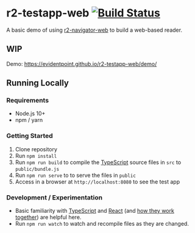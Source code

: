 # r2-testapp-web [![Build Status](https://travis-ci.com/evidentpoint/r2-testapp-web.svg?branch=master)](https://travis-ci.com/evidentpoint/r2-testapp-web)

A basic demo of using [r2-navigator-web](https://github.com/evidentpoint/r2-navigator-web) to build a web-based reader.

## WIP

Demo: https://evidentpoint.github.io/r2-testapp-web/demo/

## Running Locally

### Requirements

* Node.js 10+
* npm / yarn

### Getting Started

1. Clone repository
2. Run `npm install`
3. Run `npm run build` to compile the [TypeScript](https://www.typescriptlang.org/) source files in `src` to `public/bundle.js`
4. Run `npm run serve` to to serve the files in `public`
5. Access in a browser at `http://localhost:8080` to see the test app

### Development / Experimentation

* Basic familiarity with [TypeScript](https://www.typescriptlang.org/) and [React](https://reactjs.org/) (and [how they work together](https://www.typescriptlang.org/docs/handbook/react-&-webpack.html)) are helpful here.
* Run `npm run watch` to watch and recompile files as they are changed.

